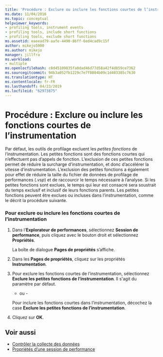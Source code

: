 ```yaml
---
title: 'Procédure : Exclure ou inclure les fonctions courtes de l’instrumentation | Microsoft Docs'
ms.date: 11/04/2016
ms.topic: conceptual
helpviewer_keywords:
- profiling tools, instrument events
- profiling tools, include short functions
- profiling tools, exclude short functions
ms.assetid: eaeead79-aafe-4490-86ff-6ed4cad9c15f
author: mikejo5000
ms.author: mikejo
manager: jillfra
ms.workload:
- multiple
ms.openlocfilehash: c8d45109835fa0dad46d77d58a42f4d859ce7362
ms.sourcegitcommit: 94b3a052fb1229c7e7f8804b09c1d403385c7630
ms.translationtype: HT
ms.contentlocale: fr-FR
ms.lasthandoff: 04/23/2019
ms.locfileid: "62973875"
---
```

# <a name="how-to-exclude-or-include-short-functions-from-instrumentation"></a>Procédure : Exclure ou inclure les fonctions courtes de l’instrumentation
Par défaut, les outils de profilage excluent les *petites fonctions* de l’instrumentation. Les petites fonctions sont des fonctions courtes qui n’effectuent pas d’appels de fonction. L’exclusion de ces petites fonctions permet de réduire la surcharge d’instrumentation, et donc d’accélérer la vitesse d’instrumentation. L’exclusion des petites fonctions a également pour effet de réduire la taille du fichier de données de profilage de performances (.*vsp*) et de raccourcir le temps nécessaire à l’analyse. Si les petites fonctions sont exclues, le temps qui leur est consacré sera soustrait du temps exclusif et inclusif de leurs fonctions parents. Les petites fonctions peuvent être exclues ou incluses dans l’instrumentation, comme le décrit la procédure suivante.

### <a name="to-exclude-or-include-short-functions-from-instrumentation"></a>Pour exclure ou inclure les fonctions courtes de l’instrumentation

1. Dans l’**Explorateur de performances**, sélectionnez **Session de performance**, puis cliquez avec le bouton droit et sélectionnez **Propriétés**.

     La boîte de dialogue **Pages de propriétés** s’affiche.

2. Dans les **Pages de propriétés**, cliquez sur les propriétés **Instrumentation**.

3. Pour exclure les fonctions courtes de l’instrumentation, sélectionnez **Exclure les petites fonctions de l’instrumentation**. Il s'agit du paramètre par défaut.

     - ou -

     Pour inclure les fonctions courtes dans l’instrumentation, décochez la case **Exclure les petites fonctions de l’instrumentation**.

4. Cliquez sur **OK**.

## <a name="see-also"></a>Voir aussi
- [Contrôler la collecte des données](../profiling/controlling-data-collection.md)
- [Propriétés d’une session de performance](../profiling/performance-session-properties.md)